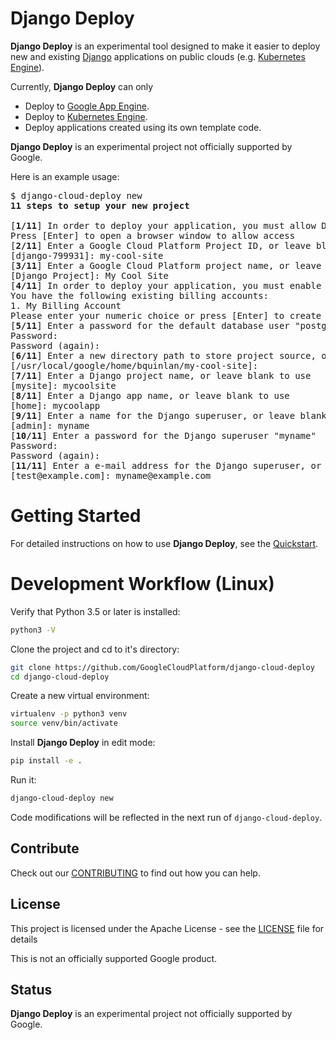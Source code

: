 # Django Deploy

**Django Deploy** is an experimental tool designed to make it easier to
deploy new and existing [Django](https://www.djangoproject.com/) applications
on public clouds
(e.g. [Kubernetes Engine](https://cloud.google.com/kubernetes-engine/)).

Currently, **Django Deploy** can only
- Deploy to [Google App Engine](https://cloud.google.com/appengine/).
- Deploy to [Kubernetes Engine](https://cloud.google.com/kubernetes-engine/).
- Deploy applications created using its own template code.

**Django Deploy** is an experimental project not officially supported by Google.

Here is an example usage:

<pre>
$ django-cloud-deploy new
<b>11 steps to setup your new project</b>

[<b>1/11</b>] In order to deploy your application, you must allow Django Deploy to access your Google account.
Press [Enter] to open a browser window to allow access
[<b>2/11</b>] Enter a Google Cloud Platform Project ID, or leave blank to use
[django-799931]: my-cool-site 
[<b>3/11</b>] Enter a Google Cloud Platform project name, or leave blank to use
[Django Project]: My Cool Site
[<b>4/11</b>] In order to deploy your application, you must enable billing for your Google Cloud Project.
You have the following existing billing accounts: 
1. My Billing Account
Please enter your numeric choice or press [Enter] to create a new billing account: 1
[<b>5/11</b>] Enter a password for the default database user "postgres"
Password: 
Password (again): 
[<b>6/11</b>] Enter a new directory path to store project source, or leave blank to use
[/usr/local/google/home/bquinlan/my-cool-site]: 
[<b>7/11</b>] Enter a Django project name, or leave blank to use
[mysite]: mycoolsite
[<b>8/11</b>] Enter a Django app name, or leave blank to use
[home]: mycoolapp
[<b>9/11</b>] Enter a name for the Django superuser, or leave blank to use
[admin]: myname
[<b>10/11</b>] Enter a password for the Django superuser "myname"
Password: 
Password (again): 
[<b>11/11</b>] Enter a e-mail address for the Django superuser, or leave blank to use
[test@example.com]: myname@example.com
</pre>

# Getting Started

For detailed instructions on how to use **Django Deploy**, see the
[Quickstart](https://github.com/GoogleCloudPlatform/django-cloud-deploy/blob/master/QUICKSTART.md).

# Development Workflow (Linux)

Verify that Python 3.5 or later is installed:

```bash
python3 -V
```

Clone the project and cd to it's directory:

```bash
git clone https://github.com/GoogleCloudPlatform/django-cloud-deploy
cd django-cloud-deploy
```

Create a new virtual environment:
```bash
virtualenv -p python3 venv
source venv/bin/activate
```

Install **Django Deploy** in edit mode:
```bash
pip install -e .
```

Run it:
```bash
django-cloud-deploy new
```

Code modifications will be reflected in the next run of `django-cloud-deploy`.

## Contribute

Check out our [CONTRIBUTING](https://github.com/GoogleCloudPlatform/django-cloud-deploy/blob/master/CONTRIBUTING.md) to find out how you can help.

## License

This project is licensed under the Apache License - see the [LICENSE](https://github.com/GoogleCloudPlatform/django-cloud-deploy/blob/master/LICENSE) file for details

This is not an officially supported Google product.

## Status

**Django Deploy** is an experimental project not officially supported by Google.
